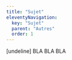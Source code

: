 ```yaml
---
title: "Sujet"
eleventyNavigation:
  key: "Sujet"
  parent: "Autres"
  order: 1
---
```


[undeline] BLA BLA BLA
